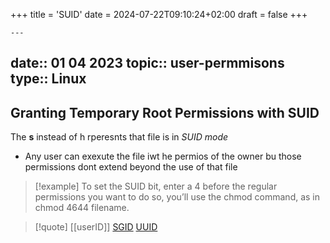 +++
title = 'SUID'
date = 2024-07-22T09:10:24+02:00
draft = false
+++

    ---
date:: 01 04 2023
topic:: user-permmisons 
type:: Linux
---
## Granting Temporary Root Permissions with SUID
The **s** instead of h rperesnts that file is in *SUID mode* 
- Any user can exexute the file iwt he permios of the owner bu those permissions dont extend beyond the use of that file 
>[!example] To set the SUID bit, enter a 4 before the regular permissions
>you want to do so, you’ll use the chmod command, as in chmod 4644 filename.

>[!quote] [[userID]] [SGID](/obisdian_ntoes/notes_obsidian/Linux/SGID.md) [UUID](/datatypes/UUID.md)
